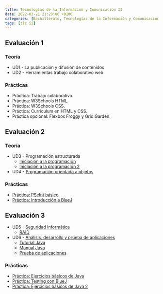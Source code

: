 ```yaml
---
title: Tecnologías de la Información y Comunicación II
date: 2022-03-21 21:20:00 +0100
categories: [Bachillerato, Tecnologías de la Información y Comunicación II]
tags: [tic ii]
---
```


<style>
  .post h1, .post-content h2, .post-content h3, .post-content h4{
    color: var(--tic-ii-color);
  }
</style>

## Evaluación 1

### Teoría

- UD1 - La publicación y difusión de contenidos
- UD2 - Herramientas trabajo colaborativo web

### Prácticas

- Práctica: Trabajo colaborativo.
- Práctica: W3Schools HTML.
- Práctica: W3Schools CSS.
- Práctica: Curriculum en HTML y CSS.
- Práctica opcional: Flexbox Froggy y Grid Garden.

## Evaluación 2

### Teoría

- UD3 - Programación estructurada
    - [Iniciación a la programación](/posts/iniciacion-a-la-programacion/)
    - [Iniciación a la programación 2](/posts/iniciacion-a-la-programacion-2/)
- UD4 - [Programación orientada a objetos](/posts/poo/)
    

### Prácticas

- [Práctica: PSeInt básico](/posts/practica-pseint-basico/)
- [Práctica: Introducción a BlueJ](/posts/practica-introduccion-a-bluej/)

## Evaluación 3

- UD5 - [Seguridad Informática](/posts/seguridad-informatica/)
    - [RAID](/posts/raid/)
- UD6 - [Análisis, desarrollo y prueba de aplicaciones](/posts/analisis-desarrollo-prueba-aplicaciones/)
    - [Tutorial Java](/posts/tutorial-java/)
    - [Manual Java](/posts/manual-java/)
    - [Prueba de aplicaciones](/posts/prueba-de-aplicaciones/)

### Prácticas

- [Práctica: Ejercicios básicos de Java](/posts/practica-java-basico/)
- [Práctica: Testing con BlueJ](/posts/practica-testing-con-bluej/)
- [Práctica: Ejercicios básicos de Java 2](/posts/practica-ejercicios-basicos-java-2/)
